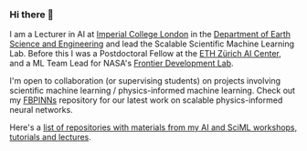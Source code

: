 ### Hi there 👋

I am a Lecturer in AI at [Imperial College London](https://www.imperial.ac.uk/) in the [Department of Earth Science and Engineering](https://www.imperial.ac.uk/earth-science/) and lead the Scalable Scientific Machine Learning Lab. Before this I was a Postdoctoral Fellow at the [ETH Zürich AI Center](https://ai.ethz.ch/), and a ML Team Lead for NASA's [Frontier Development Lab](https://frontierdevelopmentlab.org/).

I'm open to collaboration (or supervising students) on projects involving scientific machine learning / physics-informed machine learning. Check out my [FBPINNs](https://github.com/benmoseley/FBPINNs) repository for our latest work on scalable physics-informed neural networks.

Here's a [list of repositories with materials from my AI and SciML workshops, tutorials and lectures](https://github.com/stars/benmoseley/lists/workshops).

<!--
**benmoseley/benmoseley** is a ✨ _special_ ✨ repository because its `README.md` (this file) appears on your GitHub profile.

Here are some ideas to get you started:

- 🔭 I’m currently working on ...
- 🌱 I’m currently learning ...
- 👯 I’m looking to collaborate on ...
- 🤔 I’m looking for help with ...
- 💬 Ask me about ...
- 📫 How to reach me: ...
- 😄 Pronouns: ...
- ⚡ Fun fact: ...
-->
